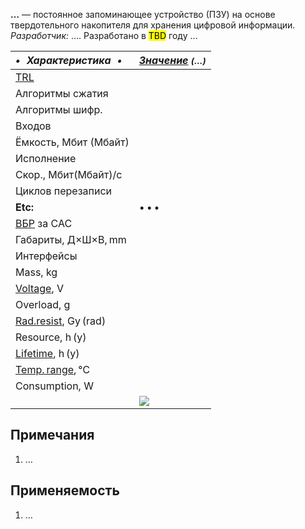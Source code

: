 **…** — постоянное запоминающее устройство (ПЗУ) на основе твердотельного накопителя для хранения цифровой информации.  
*Разработчик:* …. Разработано в <mark>TBD</mark> году …

<small>

|*•    Характеристика    •*|*[Значение](si.md) <small>(…)</small>*|
|:--|:--|
|[TRL](trl.md)||
|Алгоритмы сжатия||
|Алгоритмы шифр.||
|Входов||
|Ёмкость, Мбит (Мбайт)||
|Исполнение||
|Скор., Мбит(Мбайт)/с||
|Циклов перезаписи||
|**Etc:**|• • •|
|[ВБР](srrq.md) за САС||
|Габариты, Д×Ш×В, mm||
|Интерфейсы||
|Mass, kg||
|[Voltage](voltage.md), V||
|Overload, g||
|[Rad.resist](ion_rad.md), Gy (rad)||
|Resource, h (y)||
|[Lifetime](lifetime.md), h (y)||
|[Temp. range](tcs.md), ℃||
|Consumption, W||
||[![](f/ds//_pic1_thumb.jpg)](f/ds//_pic1.jpg)|

</small>



<p style="page-break-after:always"> </p>

## Примечания
   1. …



## Применяемость
   1. …